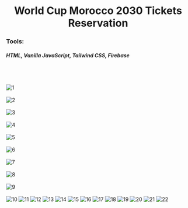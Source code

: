 <h1 align="center">World Cup Morocco 2030 Tickets Reservation</h1>


<h3>Tools:<h5>HTML, Vanilla JavaScript, Tailwind CSS, Firebase</h5></h3><br/><br/>

![1](https://github.com/MOOUUAAD/World-Cup-2030-tickets-reservation/assets/143042089/54f0f249-ffdd-483d-b23e-a85a32b46d90)<br/><br/>
![2](https://github.com/MOOUUAAD/World-Cup-2030-tickets-reservation/assets/143042089/a4f35dc9-57a0-4729-8503-32e0cab52406)<br/><br/>
![3](https://github.com/MOOUUAAD/World-Cup-2030-tickets-reservation/assets/143042089/fe87f17f-df3a-4ae1-bc55-01580a150328)<br/><br/>
![4](https://github.com/MOOUUAAD/World-Cup-2030-tickets-reservation/assets/143042089/1ef6ebd6-7192-40f7-8063-bbb1b5c154b6)<br/><br/>
![5](https://github.com/MOOUUAAD/World-Cup-2030-tickets-reservation/assets/143042089/5259ca00-30cf-4ccb-91bc-be32f05178e7)<br/><br/>
![6](https://github.com/MOOUUAAD/World-Cup-2030-tickets-reservation/assets/143042089/58b68043-32e0-4d83-a974-fa94df96afcb)<br/><br/>
![7](https://github.com/MOOUUAAD/World-Cup-2030-tickets-reservation/assets/143042089/41c6c963-48b1-4201-9b7b-d01942241e01)<br/><br/>
![8](https://github.com/MOOUUAAD/World-Cup-2030-tickets-reservation/assets/143042089/e63acb2c-69f1-4711-90cf-3006936aa642)<br/><br/>
![9](https://github.com/MOOUUAAD/World-Cup-2030-tickets-reservation/assets/143042089/d0ad081a-de08-49a0-86a6-34d52f975ecc)<br/><br/>
![10](https://github.com/MOOUUAAD/World-Cup-2030-tickets-reservation/assets/143042089/bc4b6e50-8606-4f3f-9375-45a254de0a52)
![11](https://github.com/MOOUUAAD/World-Cup-2030-tickets-reservation/assets/143042089/f42854a3-d4e6-491f-904c-910cd7ae3066)
![12](https://github.com/MOOUUAAD/World-Cup-2030-tickets-reservation/assets/143042089/ba55c60f-dd72-4ca3-95db-62d7331869d6)
![13](https://github.com/MOOUUAAD/World-Cup-2030-tickets-reservation/assets/143042089/939d18c6-1d6d-44fb-9f54-2e7504ed7ea9)
![14](https://github.com/MOOUUAAD/World-Cup-2030-tickets-reservation/assets/143042089/e29ef848-4dbd-4295-a131-ef7818722417)
![15](https://github.com/MOOUUAAD/World-Cup-2030-tickets-reservation/assets/143042089/c249a1c6-4fc2-43c4-b4fa-d0ae66b6ecc0)
![16](https://github.com/MOOUUAAD/World-Cup-2030-tickets-reservation/assets/143042089/5dc7744e-8425-4822-afd3-84bcb0a75d9d)
![17](https://github.com/MOOUUAAD/World-Cup-2030-tickets-reservation/assets/143042089/c42c9681-de7e-4bca-a5a9-b100a3ae3883)
![18](https://github.com/MOOUUAAD/World-Cup-2030-tickets-reservation/assets/143042089/2281d5b6-0888-462b-b763-13c000d60f27)
![19](https://github.com/MOOUUAAD/World-Cup-2030-tickets-reservation/assets/143042089/fac7750f-c13f-4357-8dfa-d4af6e288adb)
![20](https://github.com/MOOUUAAD/World-Cup-2030-tickets-reservation/assets/143042089/4dc0211c-be72-4ee1-92e0-251177f63f47)
![21](https://github.com/MOOUUAAD/World-Cup-2030-tickets-reservation/assets/143042089/0c690be0-e5ea-46a5-a6af-ad082472f13b)
![22](https://github.com/MOOUUAAD/World-Cup-2030-tickets-reservation/assets/143042089/ced031fe-d357-4bf2-bf26-3a7bce41fcca)

